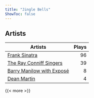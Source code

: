 ```yaml
---
title: "Jingle Bells"
ShowToc: false
---
```


## Artists
Artists | Plays 
----- | -----: 
[Frank Sinatra](/artists/frank-sinatra-739) | 96
[The Ray Conniff Singers](/artists/the-ray-conniff-singers-104851) | 39
[Barry Manilow with Exposé](/artists/barry-manilow-with-expose-30916992) | 8
[Dean Martin](/artists/dean-martin-6555) | 4

{{< more >}}